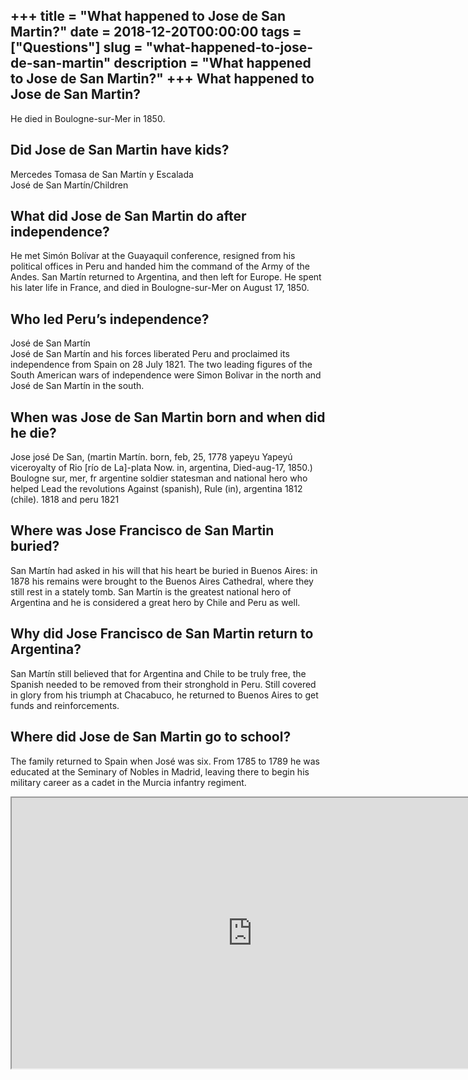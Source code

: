 +++
title = "What happened to Jose de San Martin?"
date = 2018-12-20T00:00:00
tags = ["Questions"]
slug = "what-happened-to-jose-de-san-martin"
description = "What happened to Jose de San Martin?"
+++
What happened to Jose de San Martin?
------------------------------------

He died in Boulogne-sur-Mer in 1850.

Did Jose de San Martin have kids?
---------------------------------

Mercedes Tomasa de San Martín y Escalada  
José de San Martín/Children

What did Jose de San Martin do after independence?
--------------------------------------------------

He met Simón Bolívar at the Guayaquil conference, resigned from his political offices in Peru and handed him the command of the Army of the Andes. San Martín returned to Argentina, and then left for Europe. He spent his later life in France, and died in Boulogne-sur-Mer on August 17, 1850.

Who led Peru’s independence?
----------------------------

José de San Martín  
José de San Martín and his forces liberated Peru and proclaimed its independence from Spain on 28 July 1821. The two leading figures of the South American wars of independence were Simon Bolivar in the north and José de San Martín in the south.

When was Jose de San Martin born and when did he die?
-----------------------------------------------------

Jose josé De San, (martin Martín. born, feb, 25, 1778 yapeyu Yapeyú viceroyalty of Rio \[río de La\]-plata Now. in, argentina, Died-aug-17, 1850.) Boulogne sur, mer, fr argentine soldier statesman and national hero who helped Lead the revolutions Against (spanish), Rule (in), argentina 1812 (chile). 1818 and peru 1821

Where was Jose Francisco de San Martin buried?
----------------------------------------------

San Martín had asked in his will that his heart be buried in Buenos Aires: in 1878 his remains were brought to the Buenos Aires Cathedral, where they still rest in a stately tomb. San Martín is the greatest national hero of Argentina and he is considered a great hero by Chile and Peru as well.

Why did Jose Francisco de San Martin return to Argentina?
---------------------------------------------------------

San Martín still believed that for Argentina and Chile to be truly free, the Spanish needed to be removed from their stronghold in Peru. Still covered in glory from his triumph at Chacabuco, he returned to Buenos Aires to get funds and reinforcements.

Where did Jose de San Martin go to school?
------------------------------------------

The family returned to Spain when José was six. From 1785 to 1789 he was educated at the Seminary of Nobles in Madrid, leaving there to begin his military career as a cadet in the Murcia infantry regiment.

<iframe allow="accelerometer; autoplay; clipboard-write; encrypted-media; gyroscope; picture-in-picture" allowfullscreen="" class="__youtube_prefs__  epyt-is-override  no-lazyload" data-no-lazy="1" data-origheight="433" data-origwidth="770" data-skipgform_ajax_framebjll="" height="433" id="_ytid_76448" loading="lazy" src="https://www.youtube.com/embed/0FUql1izD84?enablejsapi=1&autoplay=0&cc_load_policy=0&cc_lang_pref=&iv_load_policy=1&loop=0&modestbranding=0&rel=1&fs=1&playsinline=0&autohide=2&theme=dark&color=red&controls=1&" title="YouTube player" width="770"></iframe>